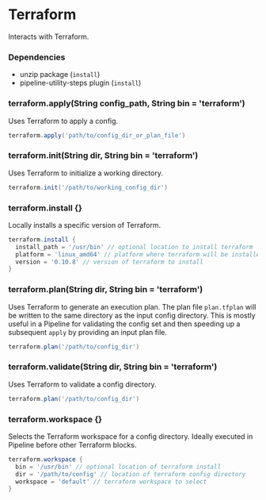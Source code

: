 # Terraform

Interacts with Terraform.

### Dependencies

- unzip package (`install`)
- pipeline-utility-steps plugin (`install`)

### terraform.apply(String config_path, String bin = 'terraform')
Uses Terraform to apply a config.

```groovy
terraform.apply('path/to/config_dir_or_plan_file')
```

### terraform.init(String dir, String bin = 'terraform')
Uses Terraform to initialize a working directory.

```groovy
terraform.init('/path/to/working_config_dir')
```

### terraform.install {}
Locally installs a specific version of Terraform.

```groovy
terraform.install {
  install_path = '/usr/bin' // optional location to install terraform
  platform = 'linux_amd64' // platform where terraform will be installed
  version = '0.10.8' // version of terraform to install
}
```

### terraform.plan(String dir, String bin = 'terraform')
Uses Terraform to generate an execution plan. The plan file `plan.tfplan` will be written to the same directory as the input config directory. This is mostly useful in a Pipeline for validating the config set and then speeding up a subsequent `apply` by providing an input plan file.

```groovy
terraform.plan('/path/to/config_dir')
```

### terraform.validate(String dir, String bin = 'terraform')
Uses Terraform to validate a config directory.

```groovy
terraform.plan('/path/to/config_dir')
```

### terraform.workspace {}
Selects the Terraform workspace for a config directory. Ideally executed in Pipeline before other Terraform blocks.

```groovy
terraform.workspace {
  bin = '/usr/bin' // optional location of terraform install
  dir = '/path/to/config' // location of terraform config directory
  workspace = 'default' // terraform workspace to select
}
```
